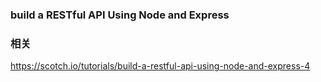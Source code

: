### build a RESTful API Using Node and Express
### 相关
https://scotch.io/tutorials/build-a-restful-api-using-node-and-express-4
